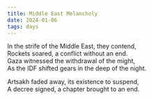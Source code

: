 ```yaml
---
title: Middle East Melancholy
date: 2024-01-06
tags: days
---
```


<p>
In the strife of the Middle East, they contend,
<br />
Rockets soared, a conflict without an end.
<br />
Gaza witnessed the withdrawal of the might,
<br />
As the IDF shifted gears in the deep of the night.
</p>
<p>
Artsakh faded away, its existence to suspend,
<br />
A decree signed, a chapter brought to an end.
</p>

